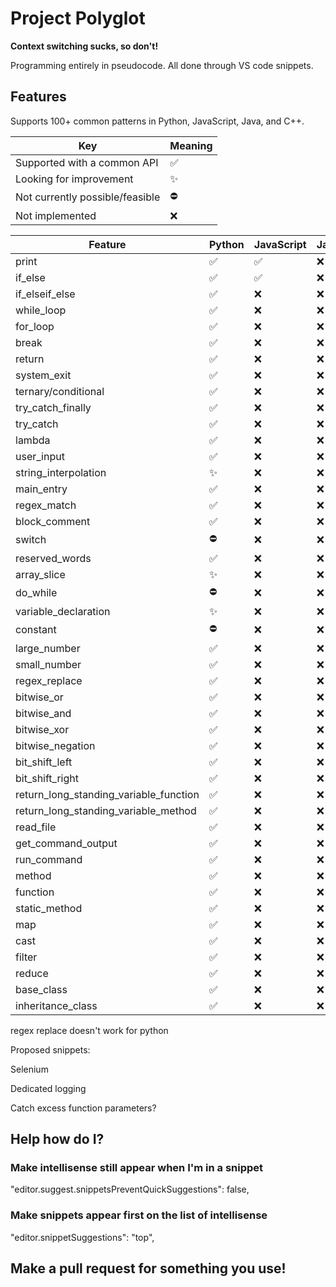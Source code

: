 # Project Polyglot

**Context switching sucks, so don't!**

Programming entirely in pseudocode. All done through VS code snippets.

## Features

Supports 100+ common patterns in Python, JavaScript, Java, and C++.

| Key                             | Meaning  |
| ------------------------------- | -------- |
| Supported with a common API     | &#9989;  |
| Looking for improvement         | &#10024; |
| Not currently possible/feasible | &#9940;  |
| Not implemented                 | &#10060; |


 

| Feature                                | Python   | JavaScript | Java     | C++      |
| -------------------------------------- | -------- | ---------- | -------- | -------- |
| print                                  | &#9989;  | &#9989;    | &#10060; | &#10060; |
| if_else                                | &#9989;  | &#9989;    | &#10060; | &#10060; |
| if_elseif_else                         | &#9989;  | &#10060;   | &#10060; | &#10060; |
| while_loop                             | &#9989;  | &#10060;   | &#10060; | &#10060; |
| for_loop                               | &#9989;  | &#10060;   | &#10060; | &#10060; |
| break                                  | &#9989;  | &#10060;   | &#10060; | &#10060; |
| return                                 | &#9989;  | &#10060;   | &#10060; | &#10060; |
| system_exit                            | &#9989;  | &#10060;   | &#10060; | &#10060; |
| ternary/conditional                    | &#9989;  | &#10060;   | &#10060; | &#10060; |
| try_catch_finally                      | &#9989;  | &#10060;   | &#10060; | &#10060; |
| try_catch                              | &#9989;  | &#10060;   | &#10060; | &#10060; |
| lambda                                 | &#9989;  | &#10060;   | &#10060; | &#10060; |
| user_input                             | &#9989;  | &#10060;   | &#10060; | &#10060; |
| string_interpolation                   | &#10024; | &#10060;   | &#10060; | &#10060; |
| main_entry                             | &#9989;  | &#10060;   | &#10060; | &#10060; |
| regex_match                            | &#9989;  | &#10060;   | &#10060; | &#10060; |
| block_comment                          | &#9989;  | &#10060;   | &#10060; | &#10060; |
| switch                                 | &#9940;  | &#10060;   | &#10060; | &#10060; |
| reserved_words                         | &#9989;  | &#10060;   | &#10060; | &#10060; |
| array_slice                            | &#10024; | &#10060;   | &#10060; | &#10060; |
| do_while                               | &#9940;  | &#10060;   | &#10060; | &#10060; |
| variable_declaration                   | &#10024; | &#10060;   | &#10060; | &#10060; |
| constant                               | &#9940;  | &#10060;   | &#10060; | &#10060; |
| large_number                           | &#9989;  | &#10060;   | &#10060; | &#10060; |
| small_number                           | &#9989;  | &#10060;   | &#10060; | &#10060; |
| regex_replace                          | &#9989;  | &#10060;   | &#10060; | &#10060; |
| bitwise_or                             | &#9989;  | &#10060;   | &#10060; | &#10060; |
| bitwise_and                            | &#9989;  | &#10060;   | &#10060; | &#10060; |
| bitwise_xor                            | &#9989;  | &#10060;   | &#10060; | &#10060; |
| bitwise_negation                       | &#9989;  | &#10060;   | &#10060; | &#10060; |
| bit_shift_left                         | &#9989;  | &#10060;   | &#10060; | &#10060; |
| bit_shift_right                        | &#9989;  | &#10060;   | &#10060; | &#10060; |
| return_long_standing_variable_function | &#9989;  | &#10060;   | &#10060; | &#10060; |
| return_long_standing_variable_method   | &#9989;  | &#10060;   | &#10060; | &#10060; |
| read_file                              | &#9989;  | &#10060;   | &#10060; | &#10060; |
| get_command_output                     | &#9989;  | &#10060;   | &#10060; | &#10060; |
| run_command                            | &#9989;  | &#10060;   | &#10060; | &#10060; |
| method                                 | &#9989;  | &#10060;   | &#10060; | &#10060; |
| function                               | &#9989;  | &#10060;   | &#10060; | &#10060; |
| static_method                          | &#9989;  | &#10060;   | &#10060; | &#10060; |
| map                                    | &#9989;  | &#10060;   | &#10060; | &#10060; |
| cast                                   | &#9989;  | &#10060;   | &#10060; | &#10060; |
| filter                                 | &#9989;  | &#10060;   | &#10060; | &#10060; |
| reduce                                 | &#9989;  | &#10060;   | &#10060; | &#10060; |
| base_class                             | &#9989;  | &#10060;   | &#10060; | &#10060; |
| inheritance_class                      | &#9989;  | &#10060;   | &#10060; | &#10060; |

regex replace doesn't work for python

Proposed snippets:

Selenium 

Dedicated logging

Catch excess function parameters?

## Help how do I?

### Make intellisense still appear when I'm in a snippet

"editor.suggest.snippetsPreventQuickSuggestions": false,

### Make snippets appear first on the list of intellisense

"editor.snippetSuggestions": "top",

## Make a pull request for something you use!